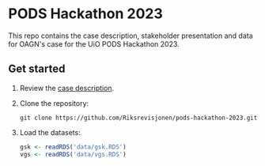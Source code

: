 # PODS Hackathon 2023

This repo contains the case description, stakeholder presentation and data for OAGN's case for the UiO PODS Hackathon 2023. 


## Get started 


1. Review the [case description](https://github.com/Riksrevisjonen/pods-hackathon-2023/blob/main/case.md). 

2. Clone the repository: 

    ```shell
    git clone https://github.com/Riksrevisjonen/pods-hackathon-2023.git
    ```

3. Load the datasets: 

    ```r
    gsk <- readRDS('data/gsk.RDS')
    vgs <- readRDS('data/vgs.RDS')
    ```


